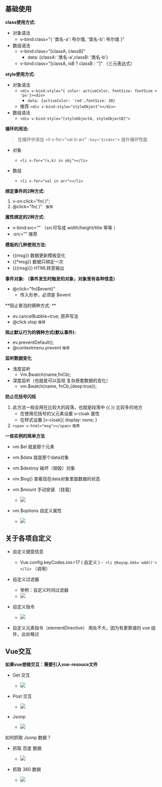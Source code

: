 ## 基础使用

**class使用方式:**

- 对象语法
	- v-bind:class="{ '类名-a': 布尔值, '类名-b': 布尔值 }"
- 数组语法
	- v-bind:class="[classA, classB]"
		- data: {classA: '类名-a',classB: '类名-b'}
	- v-bind:class="[classA, isB ? classB : '']"  （三元表达式）

**style使用方式:**

 - 对象语法
	 -  `<div v-bind:style="{ color: activeColor, fontSize: fontSize + 'px'}><div>`
		 -  `data: {activeColor: 'red',fontSize: 30}`
	 -  推荐  `<div v-bind:style="styleObject"></div> `
- 数组语法
	- `<div v-bind:style="[styleObjectA, styleObjectB]">`

**循环的用法:**

>在循环中添加 <li v-for="val in arr" `:key="$index"`>  提升循环性能

- 对象
	- `<li v-for="(v,k) in obj"></li> `

- 数组
	- `<li v-for="val in arr"></li> `

**绑定事件的2种方式:**

1.  v-on:click="fn( )";
2.  @click="fn( )"  ` 推荐`

**属性绑定的2种方式:**

- v-bind:src=""   （src可写成   width/height/title 等等 ）
- :src=""    推荐

**模板的几种使用方法:**

- {{msg}}         数据更新模板变化
- {{*msg}}       数据只绑定一次
- {{{msg}}}      HTML转意输出


**事件对象: （事件发生时触发的对象，对象里有各种信息）**

- @click="fn($event)"   
	- 传入形参，必须是 $event

**阻止冒泡的俩种方式: **
- ev.cancelBubble=true;    原声写法
- @click.stop                    `推荐`

**阻止默认行为的俩种方式(默认事件):**

- ev.preventDefault();
- @contextmenu.prevent    `推荐`

**监听数据变化**

- 浅度监听
	- Vm.$watch(name,fnCb);                    
- 深度监听（也就是可以监视 复杂嵌套数据的变化）
	- vm.$watch(name, fnCb,{deep:true});  

**防止花括号闪烁**

1. 此方法一般会用在比较大的段落，也就是段落中 {{ }} 比较多的地方
	- 在使用花括号的父元素设置 v-cloak 属性
	- 在样式设置  [v-cloak]{ display: none; }
2. `<span v-html="msg"></span>`   `推荐`


**一些实例的简单方法**

- vm.$el      就是那个元素
- vm.$data  就是那个data对象
- vm.$destroy  破坏（销毁）对象 
- vm.$log()    查看现在data对象里面数据的状态
- vm.$mount 手动安装 （挂载）
	-  ![](https://github.com/jianxiaoBai/vue_note/raw/master/imgs/mount.png)

- vm.$options 自定义属性
	-  ![](https://github.com/jianxiaoBai/vue_note/raw/master/imgs/options.png)

## 关于各项自定义

- 自定义键盘信息
	- Vue.config.keyCodes.`kkk`=17  ( 自定义 )
	-` <li @keyup.kkk='add()'></li>`  （调用）
- 自定义过滤器
	- 举例：自定义时间过滤器
	-  ![](https://github.com/jianxiaoBai/vue_note/raw/master/imgs/filter.png)

- 自定义指令
	-  ![](https://github.com/jianxiaoBai/vue_note/raw/master/imgs/directive.png)

- 自定义元素指令（elementDirective） 用处不大，因为有更靠谱的 vue 组件，此处略过

## Vue交互

**如果vue想做交互：需要引入vue-resouce文件**

- Get 交互
	- ![](https://github.com/jianxiaoBai/vue_note/raw/master/imgs/get.png)

- Post 交互
	- ![](https://github.com/jianxiaoBai/vue_note/raw/master/imgs/post.png)

- Jsonp
	- ![](https://github.com/jianxiaoBai/vue_note/raw/master/imgs/jsonp.png)

如何抓取 Jsonp 数据？

- 抓取 百度 数据
	- ![](https://github.com/jianxiaoBai/vue_note/raw/master/imgs/baidu.gif)

- 抓取 360 数据
	- ![](https://github.com/jianxiaoBai/vue_note/raw/master/imgs/360.gif)